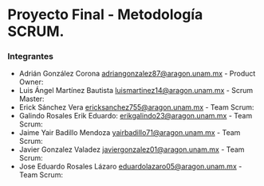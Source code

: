 # Proyecto Final - Metodología SCRUM.


### Integrantes

- Adrián González Corona adriangonzalez87@aragon.unam.mx - Product Owner:
- Luis Ángel Martínez Bautista luismartinez14@aragon.unam.mx - Scrum Master:
- Erick Sánchez Vera ericksanchez755@aragon.unam.mx - Team Scrum:
- Galindo Rosales Erik Eduardo: erikgalindo23@aragon.unam.mx - Team Scrum:
- Jaime Yair Badillo Mendoza yairbadillo71@aragon.unam.mx - Team Scrum:
- Javier Gonzalez Valadez javiergonzalez01@aragon.unam.mx - Team Scrum:
- Jose Eduardo Rosales Lázaro eduardolazaro05@aragon.unam.mx - Team Scrum:
